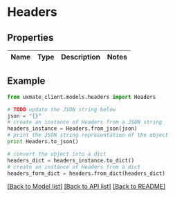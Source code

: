 # Headers


## Properties
Name | Type | Description | Notes
------------ | ------------- | ------------- | -------------

## Example

```python
from uxmate_client.models.headers import Headers

# TODO update the JSON string below
json = "{}"
# create an instance of Headers from a JSON string
headers_instance = Headers.from_json(json)
# print the JSON string representation of the object
print Headers.to_json()

# convert the object into a dict
headers_dict = headers_instance.to_dict()
# create an instance of Headers from a dict
headers_form_dict = headers.from_dict(headers_dict)
```
[[Back to Model list]](../README.md#documentation-for-models) [[Back to API list]](../README.md#documentation-for-api-endpoints) [[Back to README]](../README.md)


